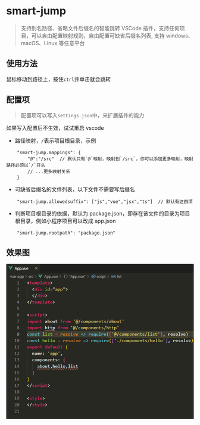 # smart-jump

> 支持别名路径、省略文件后缀名的智能跳转 VSCode 插件，支持任何项目，可以自由配置映射规则，自由配置可缺省后缀名列表, 支持 windows、macOS、Linux 等任意平台

## 使用方法

鼠标移动到路径上，按住`ctrl`并单击就会跳转

## 配置项

> 配置项可以写入`settings.json`中，来扩展插件的能力

如果写入配置后不生效，试试重启 vscode

- 路径映射，`/`表示项目根目录，示例

```
    "smart-jump.mappings": {
        "@":"/src"  // 默认只有`@`映射，映射到`/src`，你可以添加更多映射，映射路径必须以`/`开头
        // ...更多映射关系
    }
```

- 可缺省后缀名的文件列表，以下文件不需要写后缀名

```
    "smart-jump.allowedsuffix": ["js","vue","jsx","ts"]  // 默认有这四项
```

- 判断项目根目录的依据，默认为 package.json，即存在该文件的目录为项目根目录，例如小程序项目可以改成 app.json

```
    "smart-jump.rootpath": "package.json"
```

## 效果图

![效果图](./images/demo.gif)
